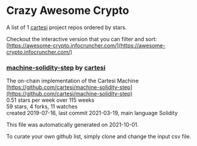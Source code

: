 # Crazy Awesome Crypto
A list of 1 [cartesi](https://github.com/cartesi) project repos ordered by stars.  

Checkout the interactive version that you can filter and sort: 
[https://awesome-crypto.infocruncher.com/](https://awesome-crypto.infocruncher.com/)  


### [machine-solidity-step](https://github.com/cartesi/machine-solidity-step) by [cartesi](https://github.com/cartesi)  
The on-chain implementation of the Cartesi Machine  
[https://github.com/cartesi/machine-solidity-step](https://github.com/cartesi/machine-solidity-step)  
0.51 stars per week over 115 weeks  
59 stars, 4 forks, 11 watches  
created 2019-07-16, last commit 2021-03-19, main language Solidity  


This file was automatically generated on 2021-10-01.  

To curate your own github list, simply clone and change the input csv file.  